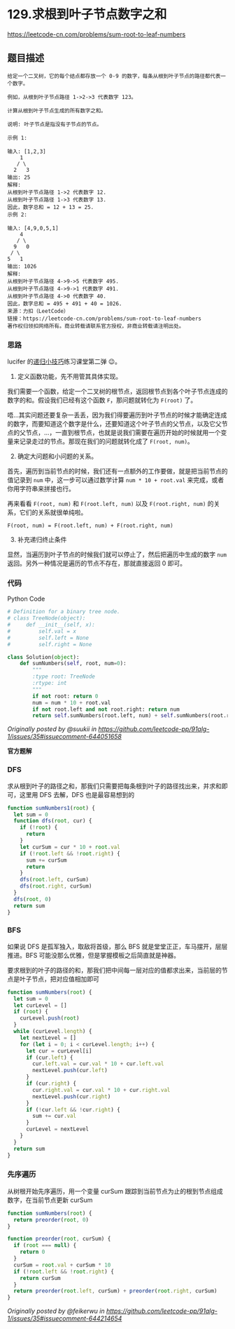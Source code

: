 # 129.求根到叶子节点数字之和

https://leetcode-cn.com/problems/sum-root-to-leaf-numbers

## 题目描述

```
给定一个二叉树，它的每个结点都存放一个 0-9 的数字，每条从根到叶子节点的路径都代表一个数字。

例如，从根到叶子节点路径 1->2->3 代表数字 123。

计算从根到叶子节点生成的所有数字之和。

说明: 叶子节点是指没有子节点的节点。

示例 1:

输入: [1,2,3]
    1
   / \
  2   3
输出: 25
解释:
从根到叶子节点路径 1->2 代表数字 12.
从根到叶子节点路径 1->3 代表数字 13.
因此，数字总和 = 12 + 13 = 25.
示例 2:

输入: [4,9,0,5,1]
    4
   / \
  9   0
 / \
5   1
输出: 1026
解释:
从根到叶子节点路径 4->9->5 代表数字 495.
从根到叶子节点路径 4->9->1 代表数字 491.
从根到叶子节点路径 4->0 代表数字 40.
因此，数字总和 = 495 + 491 + 40 = 1026.
来源：力扣（LeetCode）
链接：https://leetcode-cn.com/problems/sum-root-to-leaf-numbers
著作权归领扣网络所有。商业转载请联系官方授权，非商业转载请注明出处。
```

### 思路

lucifer 的[递归小技巧](https://github.com/leetcode-pp/91alg-1/issues/32#issuecomment-643620727)练习课堂第二弹 😉。

1. 定义函数功能，先不用管其具体实现。

我们需要一个函数，给定一个二叉树的根节点，返回根节点到各个叶子节点连成的数字的和。假设我们已经有这个函数 `F`，那问题就转化为 `F(root)` 了。

唔...其实问题还要复杂一丢丢，因为我们得要遍历到叶子节点的时候才能确定连成的数字，而要知道这个数字是什么，还要知道这个叶子节点的父节点，以及它父节点的父节点，...，一直到根节点，也就是说我们需要在遍历开始的时候就用一个变量来记录走过的节点。那现在我们的问题就转化成了 `F(root, num)`。

2. 确定大问题和小问题的关系。

首先，遍历到当前节点的时候，我们还有一点额外的工作要做，就是把当前节点的值记录到 `num` 中，这一步可以通过数学计算 `num * 10 + root.val` 来完成，或者你用字符串来拼接也行。

再来看看 `F(root, num)` 和 `F(root.left, num)` 以及 `F(root.right, num)` 的关系，它们的关系就很单纯啦。

`F(root, num) = F(root.left, num) + F(root.right, num)`

3. 补充递归终止条件

显然，当遍历到叶子节点的时候我们就可以停止了，然后把遍历中生成的数字 `num` 返回。另外一种情况是遍历的节点不存在，那就直接返回 0 即可。

### 代码

Python Code

```py
# Definition for a binary tree node.
# class TreeNode(object):
#     def __init__(self, x):
#         self.val = x
#         self.left = None
#         self.right = None

class Solution(object):
    def sumNumbers(self, root, num=0):
        """
        :type root: TreeNode
        :rtype: int
        """
        if not root: return 0
        num = num * 10 + root.val
        if not root.left and not root.right: return num
        return self.sumNumbers(root.left, num) + self.sumNumbers(root.right, num)
```

_Originally posted by @suukii in https://github.com/leetcode-pp/91alg-1/issues/35#issuecomment-644051658_

**官方题解**

### DFS

求从根到叶子的路径之和，那我们只需要把每条根到叶子的路径找出来，并求和即可，这里用 DFS 去解，DFS 也是最容易想到的

```js
function sumNumbers1(root) {
  let sum = 0
  function dfs(root, cur) {
    if (!root) {
      return
    }
    let curSum = cur * 10 + root.val
    if (!root.left && !root.right) {
      sum += curSum
      return
    }
    dfs(root.left, curSum)
    dfs(root.right, curSum)
  }
  dfs(root, 0)
  return sum
}
```

### BFS

如果说 DFS 是孤军独入，取敌将首级，那么 BFS 就是堂堂正正，车马摆开，层层推进。BFS 可能没那么优雅，但是掌握模板之后简直就是神器。

要求根到的叶子的路径的和，那我们把中间每一层对应的值都求出来，当前层的节点是叶子节点，把对应值相加即可

```js
function sumNumbers(root) {
  let sum = 0
  let curLevel = []
  if (root) {
    curLevel.push(root)
  }
  while (curLevel.length) {
    let nextLevel = []
    for (let i = 0; i < curLevel.length; i++) {
      let cur = curLevel[i]
      if (cur.left) {
        cur.left.val = cur.val * 10 + cur.left.val
        nextLevel.push(cur.left)
      }
      if (cur.right) {
        cur.right.val = cur.val * 10 + cur.right.val
        nextLevel.push(cur.right)
      }
      if (!cur.left && !cur.right) {
        sum += cur.val
      }
      curLevel = nextLevel
    }
  }
  return sum
}
```

### 先序遍历

从树根开始先序遍历，用一个变量 curSum 跟踪到当前节点为止的根到节点组成数字，在当前节点更新 curSum

```js
function sumNumbers(root) {
  return preorder(root, 0)
}

function preorder(root, curSum) {
  if (root === null) {
    return 0
  }
  curSum = root.val + curSum * 10
  if (!root.left && !root.right) {
    return curSum
  }
  return preorder(root.left, curSum) + preorder(root.right, curSum)
}
```

_Originally posted by @feikerwu in https://github.com/leetcode-pp/91alg-1/issues/35#issuecomment-644214654_
